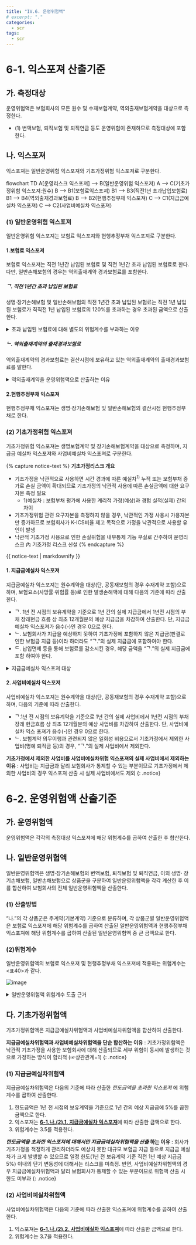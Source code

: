 ```yaml
---
title: "IV.6. 운영위험액"
# excerpt: "."
categories:
  - scr
tags:
  - scr
---
```


<!--ul>
{% for document in site.kics %}
  {% if document.categories contains 'oper' %}
    <h2><a href="{{ document.url }}">{{ document.title }}</a></h2>
    <p>{{ document.excerpt | strip_html | truncatewords: 45, '...' }}</p>
  {% endif %}
{% endfor %}
</ul-->

# 6-1. 익스포져 산출기준

## 가. 측정대상
운영위험액은 보험회사의 모든 원수 및 수재보험계약, 역외출재보험계약을 대상으로 측정한다.
- (1) 변액보험, 퇴직보험 및 퇴직연금 등도 운영위험이 존재하므로 측정대상에 포함한다.

## 나. 익스포져
익스포져는 일반운영위험 익스포져와 기초가정위험 익스포져로 구분한다.

<div class="mermaid">
flowchart TD
    A[운영리스크 익스포져] --> B(일반운영위험 익스포져)
    A --> C(기초가정위험 익스포져:원수)
    B --> B1(보험료익스포져)
    B1 --> B3(직전1년 초과납입보험료)
    B1 --> B4(역외출재경과보험료)
    B --> B2(현행추정부채 익스포져)
    C --> C1(지급금예실차 익스포져)
    C --> C2(사업비예실차 익스포져)

</div>

### (1) 일반운영위험 익스포져
일반운영위험 익스포져는 보험료 익스포져와 현행추정부채 익스포져로 구분한다.
#### 1.보험료 익스포져
보험료 익스포져는 직전 1년간 납입된 보험료 및 직전 1년간 초과 납입된 보험료로 한다. 다만, 일반손해보험의 경우는 역외출재계약 경과보험료를 포함한다.
##### ᄀ. 직전 1년간 초과 납입된 보험료
생명·장기손해보험 및 일반손해보험의 직전 1년간 초과 납입된 보험료는 직전 1년 납입된 보험료가 직직전 1년 납입된 보험료의 120%를 초과하는 경우 초과된 금액으로 산출한다.

<details>
  <summary>초과 납입된 보험료에 대해 별도의 위험계수를 부과하는 이유</summary>
  <div markdown="1">
  {% capture notice-1 %}
- 운영리스크는 ‘부적절하거나 잘못된 내부의 절차, 인력 및 시스템 또는 외부의 사건으로 인해 발생하는 손실위험’으로 정의하고, 수입보험료 및 현행추정부채를 익스포져로 하는 위험계수 방식으로 산출
- 보험회사가 급격하게 성장하거나, 공격적으로 영업을 할 경우, 운영리스크가 추가로 발생할 가능성이 크므로 이를 반영하기 위해 수입보험료 성장금액(초과 납입된 보험료)을 별도의 익스포져로 사용하되,
  - 전년 대비 성장 폭이 큰 경우에만 리스크로 측정하기 위해 직전 1년 납입된 보험료가 직직전 1년 납입된 보험료의 120%를 초과하는 경우 그 초과된 금액을 익스포져로 사용
  {% endcapture %}
  <div class="notice">
    {{ notice-1 | markdownify }}
  </div>
  </div>
</details>

##### ᄂ. 역외출재계약의 출재경과보험료
역외출재계약의 경과보험료는 결산시점에 보유하고 있는 역외출재계약의 출재경과보험료를 말한다.

<details>
  <summary>역외출재계약을 운영위험액으로 산출하는 이유</summary>
  <div markdown="1">
  {% capture notice-1 %}
- 역외 재보험거래의 경우, 거래 특수성(국내 영업소 미설치 등으로 재보험금 정산 절차가 복잡하고 지급 지연 및 거절 사례도 발생)과 고정이하 미수금이 높은 특정을 고려하여 신용 위험을 차등화할 필요가 있으나,
- 신용리스크는 거래상대방 신용등급을 기초로 측정하기 때문에 역내·외 구분에 따라 신용 위험계수를 차등화할 수 없는 측면, 그리고 역외 재보험거래의 복잡성 및 법률문제 등은 운영리스크 특성에 더 부합하는 측면을 고려하여
  - K-ICS는 역외출재계약에 내재된 신용위험을 신용리스크가 아닌 운영리스크에서 측정하며, 역외재보험 경과보험료에 위험계수를 적용하여 산출
  {% endcapture %}

  <div class="notice">
    {{ notice-1 | markdownify }}
  </div>
  </div>
</details>


#### 2.현행추정부채 익스포져
현행추정부채 익스포져는 생명·장기손해보험 및 일반손해보험의 결산시점 현행추정부채로 한다.

### (2) 기초가정위험 익스포져
기초가정위험 익스포져는 생명보험계약 및 장기손해보험계약을 대상으로 측정하며, 지급금 예실차 익스포져와 사업비예실차 익스포져로 구분한다.

{% capture notice-text %}
**기초가정리스크 개요**
- 기초가정을 낙관적으로 사용하면 시간 경과에 따른 예실차<sup>1)</sup> 누적  또는 보험부채 증가로 손실 금액이 확대되므로 기초가정의 낙관적 사용에 따른 손실금액에 대한 요구자본 측정 필요
  - 1)예실차 : 보험부채 평가에 사용한 계리적 가정(예상)과 경험 실적(실제) 간의 차이
- 기초가정위험 관련 요구자본을 측정하지 않을 경우, 낙관적인 가정 사용시 가용자본만 증가하므로 보험회사가 K-ICS비율 제고 목적으로 가정을 낙관적으로 사용할 유인이 발생
- 낙관적 기초가정 사용으로 인한 손실위험을 내부통제 기능 부실로 간주하여 운영리스크 內 기초가정 리스크 신설
{% endcapture %}

<div class="notice">
  {{ notice-text | markdownify }}
</div>

#### 1. 지급금예실차 익스포져
지급금예실차 익스포져는 원수계약을 대상(단, 공동재보험의 경우 수재계약 포함)으로 하며, 보험요소(사망률·위험률 등)로 인한 발생손해액에 대해 다음의 기준에 따라 산출한다.
- ᄀ. 1년 전 시점의 보유계약을 기준으로 1년 간의 실제 지급금에서 1년전 시점의 부채 장래현금 흐름 상 최초 12개월분의 예상 지급금을 차감하여 산출한다. 단, 지급금예실차 익스포져가 음수(-)인 경우 0으로 한다.
- ᄂ. 보험회사가 지급을 예상하지 못하여 기초가정에 포함하지 않은 지급금(판결로 인한 보험금 지급 등)이라 하더라도 “ᄀ.”의 실제 지급금에 포함하여야 한다.
- ᄃ. 납입면제 등을 통해 보험료를 감소시킨 경우, 해당 금액을 “ᄀ.”의 실제 지급금에 포함 하여야 한다.  

<details>
  <summary>지급금예실차 익스포져 대상</summary>
  <div markdown="1">
  {% capture notice-1 %}

**기초가정리스크를 원수계약 대상(공동재보험의 경우 수재계약 포함)으로만 측정하는 이유** :
수재계약은 보험회사의 낙관적인 기초가정 사용과 무관하게 예상치 못한 대규모 사고에 노출 되는 특성, 보험료와 보험금의 변동성이 동시에 발생하는 특성 등을 고려하여 대상에서 제외함. 다만, 공동재보험 수재계약의 경우, 원수계약과 계약 특성이 동일하므로 기초가정리스크 측정대상에 포함
  {: .notice--primary}

**지급금예실차 익스포져 산출 시 보험요소로 인한 발생손해액만 포함하는 이유** :
투자요소는 보험료와 지급금을 종합적으로 고려해야 하며, 회사의 계리적 가정 外 감독기준 (공시이율 등)에 의해서도 예실차가 발생할 수 있으므로 산출대상에서 제외
{: .notice--primary}

**기초가정에 포함하지 않은 지급금을 지급금예실차위험 익스포져의 실제 지급금에 포함하는 이유** :
판결로 인한 보험금 지급 등 보험회사가 예상하지 못한 지급금은 기초가정에는 포함하지 않을 수 있으나, 회사가 통제할 수 없는 손실위험에 해당하므로 모두 포함할 필요
{: .notice--primary}

**보험료를 감소시킨 경우 해당 금액을 지급금예실차위험 익스포져의 실제 지급금에 포함하는 이유** :
보험회사가 기초가정리스크 축소를 위해 보험금을 지급하는 대신 보험료를 감액하는 방식을 선택할 수 있으므로 보험료를 감소시킨 경우 해당 금액을 실제 지급금에 포함
{: .notice--primary}
  {% endcapture %}

  <div class="notice">
    {{ notice-1 | markdownify }}
  </div>
  </div>
</details>

#### 2. 사업비예실차 익스포져
사업비예실차 익스포져는 원수계약을 대상(단, 공동재보험의 경우 수재계약 포함)으로 하며, 다음의 기준에 따라 산출한다.
- ᄀ.1년 전 시점의 보유계약을 기준으로 1년 간의 실제 사업비에서 1년전 시점의 부채 장래 현금흐름 상 최초 12개월분의 예상 사업비를 차감하여 산출한다. 단, 사업비예실차 익스 포져가 음수(-)인 경우 0으로 한다.
- ᄂ. 보험계약 의무이행과 관련되지 않은 일회성 비용으로서 기초가정에서 제외한 사업비(명예 퇴직금 등)의 경우, “ᄀ.”의 실제 사업비에서 제외한다.

**기초가정에서 제외한 사업비를 사업비예실차위험 익스포져의 실제 사업비에서 제외하는 이유** :
사업비는 지급금과 달리 보험회사가 통제할 수 있는 부분이므로 기초가정에서 제외한 사업비의 경우 익스포져 산출 시 실제 사업비에서도 제외
{: .notice}


# 6-2. 운영위험액 산출기준
## 가. 운영위험액
운영위험액은 각각의 측정대상 익스포져에 해당 위험계수를 곱하여 산출한 후 합산한다.

## 나. 일반운영위험액
일반운영위험액은 생명·장기손해보험의 변액보험, 퇴직보험 및 퇴직연금, 이외 생명· 장기손해보험, 일반손해보험으로 상품군을 구분하여 일반운영위험액을 각각 계산한 후 이를 합산하여 보험회사의 전체 일반운영위험액을 산출한다.
### (1) 산출방법
“나.”의 각 상품군은 주계약(기본계약) 기준으로 분류하며, 각 상품군별 일반운영위험액은 보험료 익스포져에 해당 위험계수를 곱하여 산출된 일반운영위험액과 현행추정부채 익스포져에 해당 위험계수를 곱하여 산출된 일반운영위험액 중 큰 금액으로 한다.
### (2)위험계수
 일반운영위험액의 보험료 익스포져 및 현행추정부채 익스포져에 적용하는 위험계수는 <표40>과 같다.

 ![image](https://user-images.githubusercontent.com/67420397/235455907-af3b6ba1-0310-4590-84b7-de079a395027.png)

 <details>
   <summary>일반운영위험액 위험계수 도출 근거</summary>
   <div markdown="1">
   {% capture notice-1 %}
- 생명·장기손보와 일반손보로 구분하여 보험료 및 부채 부문의 운영리스크를 산출하며, 각 부문별 위험계수의 수준은 ICS의 위험계수를 준용한다. 다만 국내의 경우 계약 유지율이 낮아 신계약 보험료 영향이 과도한 측면이 있어, ICS 위험계수 대비 보험료 부문은 낮추고, 부채 부문은 높여 보험료·부채 부문의 운영리스크 균형을 도모
- 또한 생명·장기 부문의 경우 변액 및 퇴직연금 상품은 일반적인 생명·장기 상품과 영업, 계약관리 및 자산운용 방식에 있어 차이가 있으므로, 변액 및 퇴직연금 상품은 독립된 단위로 운영위험액을 측정
- 역외출재 경과보험료 위험계수는 국내 보험회사 통계를 활용하여 아래와 같이 산출
  - 위험계수 = 경과보험료당 손해율 $$\cdot$$ 역내외출재손해액 미수금 회수율 차이

   {% endcapture %}

   <div class="notice">
     {{ notice-1 | markdownify }}
   </div>
   </div>
 </details>

## 다. 기초가정위험액
기초가정위험액은 지급금예실차위험액과 사업비예실차위험액을 합산하여 산출한다.

**지급금예실차위험액과 사업비예실차위험액을 단순 합산하는 이유** :
기초가정위험액은 낙관적 기초가정을 사용한 보험회사에 대해 산출되므로 세부 위험이 동시에 발생하는 것으로 가정하는 방식이 합리적 (☞상관관계=1)
{: .notice}

### (1) 지급금예실차위험액
지급금예실차위험액은 다음의 기준에 따라 산출한 _한도금액을 초과한 익스포져_ 에 위험계수를 곱하여 산출한다.
1. 한도금액은 1년 전 시점의 보유계약을 기준으로 1년 간의 예상 지급금에 5%를 곱한 금액으로 한다.
2. 익스포져는 [**6-1.나.(2).1. 지급금예실차 익스포져**](#1-지급금예실차-익스포져)에 따라 산출한 금액으로 한다.
3. 위험계수는 3.5를 적용한다.

**_한도금액을 초과한 익스포져에 대해서만 지급금예실차위험액을 산출_ 하는 이유** :
회사가 기초가정을 적정하게 관리하더라도 예상치 못한 대규모 보험금 지급 등으로 지급금 예실차가 크게 발생할 수 있으므로 일정 한도(1년 전 보유계약 기준 직전 1년 예상 지급금 5%) 이내의 단기 변동성에 대해서는 리스크를 미측정. 반면, 사업비예실차위험액의 경우 지급금예실차위험액과 달리 보험회사가 통제할 수 있는 부분이므로 위험액 산출 시 한도 미부과
{: .notice}

### (2) 사업비예실차위험액
사업비예실차위험액은 다음의 기준에 따라 산출한 익스포져에 위험계수를 곱하여 산출한다.
1. 익스포져는 [**6-1.나.(2).2. 사업비예실차 익스포져**](#2-사업비예실차-익스포져)에 따라 산출한 금액으로 한다.
2. 위험계수는 3.7을 적용한다.
